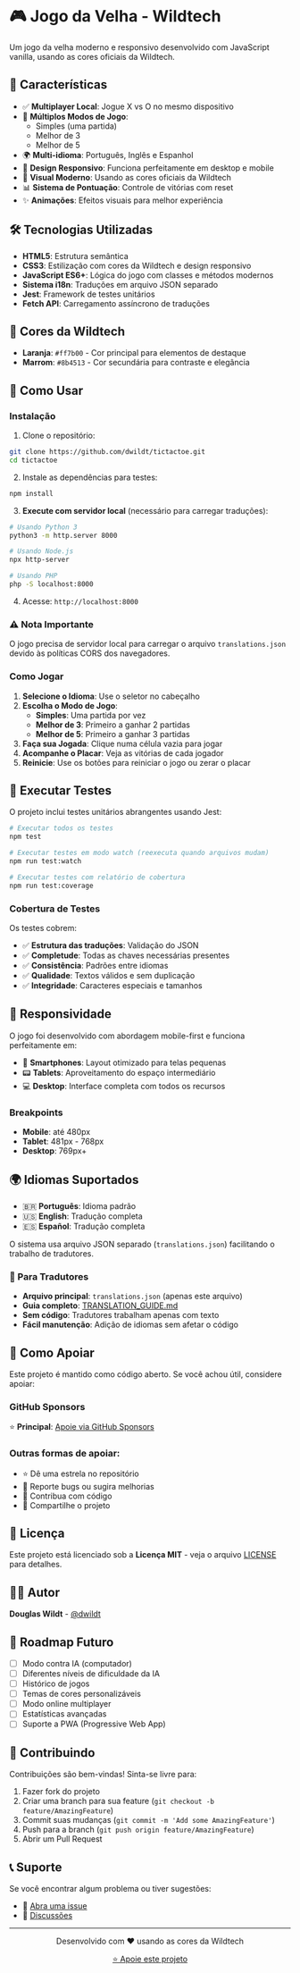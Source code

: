 # 🎮 Jogo da Velha - Wildtech

Um jogo da velha moderno e responsivo desenvolvido com JavaScript vanilla, usando as cores oficiais da Wildtech.

## 🌟 Características

- ✅ **Multiplayer Local**: Jogue X vs O no mesmo dispositivo
- 🎯 **Múltiplos Modos de Jogo**: 
  - Simples (uma partida)
  - Melhor de 3
  - Melhor de 5
- 🌍 **Multi-idioma**: Português, Inglês e Espanhol
- 📱 **Design Responsivo**: Funciona perfeitamente em desktop e mobile
- 🎨 **Visual Moderno**: Usando as cores oficiais da Wildtech
- 📊 **Sistema de Pontuação**: Controle de vitórias com reset
- ✨ **Animações**: Efeitos visuais para melhor experiência

## 🛠️ Tecnologias Utilizadas

- **HTML5**: Estrutura semântica
- **CSS3**: Estilização com cores da Wildtech e design responsivo
- **JavaScript ES6+**: Lógica do jogo com classes e métodos modernos
- **Sistema i18n**: Traduções em arquivo JSON separado
- **Jest**: Framework de testes unitários
- **Fetch API**: Carregamento assíncrono de traduções

## 🎨 Cores da Wildtech

- **Laranja**: `#ff7b00` - Cor principal para elementos de destaque
- **Marrom**: `#8b4513` - Cor secundária para contraste e elegância

## 🚀 Como Usar

### Instalação

1. Clone o repositório:
```bash
git clone https://github.com/dwildt/tictactoe.git
cd tictactoe
```

2. Instale as dependências para testes:
```bash
npm install
```

3. **Execute com servidor local** (necessário para carregar traduções):
```bash
# Usando Python 3
python3 -m http.server 8000

# Usando Node.js
npx http-server

# Usando PHP  
php -S localhost:8000
```

4. Acesse: `http://localhost:8000`

### ⚠️ Nota Importante
O jogo precisa de servidor local para carregar o arquivo `translations.json` devido às políticas CORS dos navegadores.

### Como Jogar

1. **Selecione o Idioma**: Use o seletor no cabeçalho
2. **Escolha o Modo de Jogo**: 
   - **Simples**: Uma partida por vez
   - **Melhor de 3**: Primeiro a ganhar 2 partidas
   - **Melhor de 5**: Primeiro a ganhar 3 partidas
3. **Faça sua Jogada**: Clique numa célula vazia para jogar
4. **Acompanhe o Placar**: Veja as vitórias de cada jogador
5. **Reinicie**: Use os botões para reiniciar o jogo ou zerar o placar

## 🧪 Executar Testes

O projeto inclui testes unitários abrangentes usando Jest:

```bash
# Executar todos os testes
npm test

# Executar testes em modo watch (reexecuta quando arquivos mudam)
npm run test:watch

# Executar testes com relatório de cobertura
npm run test:coverage
```

### Cobertura de Testes

Os testes cobrem:
- ✅ **Estrutura das traduções**: Validação do JSON
- ✅ **Completude**: Todas as chaves necessárias presentes
- ✅ **Consistência**: Padrões entre idiomas
- ✅ **Qualidade**: Textos válidos e sem duplicação
- ✅ **Integridade**: Caracteres especiais e tamanhos

## 📱 Responsividade

O jogo foi desenvolvido com abordagem mobile-first e funciona perfeitamente em:

- 📱 **Smartphones**: Layout otimizado para telas pequenas
- 📟 **Tablets**: Aproveitamento do espaço intermediário  
- 💻 **Desktop**: Interface completa com todos os recursos

### Breakpoints

- **Mobile**: até 480px
- **Tablet**: 481px - 768px
- **Desktop**: 769px+

## 🌍 Idiomas Suportados

- 🇧🇷 **Português**: Idioma padrão
- 🇺🇸 **English**: Tradução completa
- 🇪🇸 **Español**: Tradução completa

O sistema usa arquivo JSON separado (`translations.json`) facilitando o trabalho de tradutores. 

### 📖 Para Tradutores
- **Arquivo principal**: `translations.json` (apenas este arquivo)
- **Guia completo**: [TRANSLATION_GUIDE.md](TRANSLATION_GUIDE.md)
- **Sem código**: Tradutores trabalham apenas com texto
- **Fácil manutenção**: Adição de idiomas sem afetar o código

## 🤝 Como Apoiar

Este projeto é mantido como código aberto. Se você achou útil, considere apoiar:

### GitHub Sponsors
⭐ **Principal**: [Apoie via GitHub Sponsors](https://github.com/sponsors/dwildt)

### Outras formas de apoiar:
- ⭐ Dê uma estrela no repositório
- 🐛 Reporte bugs ou sugira melhorias
- 🔀 Contribua com código
- 📢 Compartilhe o projeto

## 📄 Licença

Este projeto está licenciado sob a **Licença MIT** - veja o arquivo [LICENSE](LICENSE) para detalhes.

## 👨‍💻 Autor

**Douglas Wildt** - [@dwildt](https://github.com/dwildt)

## 🚀 Roadmap Futuro

- [ ] Modo contra IA (computador)
- [ ] Diferentes níveis de dificuldade da IA
- [ ] Histórico de jogos
- [ ] Temas de cores personalizáveis
- [ ] Modo online multiplayer
- [ ] Estatísticas avançadas
- [ ] Suporte a PWA (Progressive Web App)

## 🤝 Contribuindo

Contribuições são bem-vindas! Sinta-se livre para:

1. Fazer fork do projeto
2. Criar uma branch para sua feature (`git checkout -b feature/AmazingFeature`)
3. Commit suas mudanças (`git commit -m 'Add some AmazingFeature'`)
4. Push para a branch (`git push origin feature/AmazingFeature`)
5. Abrir um Pull Request

## 📞 Suporte

Se você encontrar algum problema ou tiver sugestões:

- 🐛 [Abra uma issue](https://github.com/dwildt/tictactoe/issues)
- 💬 [Discussões](https://github.com/dwildt/tictactoe/discussions)

---

<div align="center">
  <p>Desenvolvido com ❤️ usando as cores da Wildtech</p>
  <p>
    <a href="https://github.com/sponsors/dwildt">
      ⭐ Apoie este projeto
    </a>
  </p>
</div>
